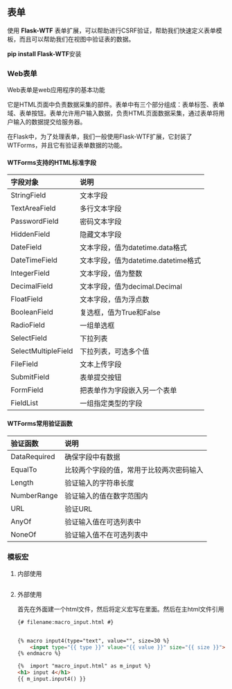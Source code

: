 ## 表单

使用 **Flask-WTF** 表单扩展，可以帮助进行CSRF验证，帮助我们快速定义表单模板，而且可以帮助我们在视图中验证表的数据。

**pip install Flask-WTF**安装

### Web表单

Web表单是web应用程序的基本功能

它是HTML页面中负责数据采集的部件。表单中有三个部分组成：表单标签、表单域、表单按钮。表单允许用户输入数据，负责HTML页面数据采集，通过表单将用户输入的数据提交给服务器。

在Flask中，为了处理表单，我们一般使用Flask-WTF扩展，它封装了WTForms，并且它有验证表单数据的功能。

#### WTForms支持的HTML标准字段

| 字段对象            | 说明                                |
| :------------------ | :---------------------------------- |
| StringField         | 文本字段                            |
| TextAreaField       | 多行文本字段                        |
| PasswordField       | 密码文本字段                        |
| HiddenField         | 隐藏文本字段                        |
| DateField           | 文本字段，值为datetime.data格式     |
| DateTimeField       | 文本字段，值为datetime.datetime格式 |
| IntegerField        | 文本字段，值为整数                  |
| DecimalField        | 文本字段，值为decimal.Decimal       |
| FloatField          | 文本字段，值为浮点数                |
| BooleanField        | 复选框，值为True和False             |
| RadioField          | 一组单选框                          |
| SelectField         | 下拉列表                            |
| SelectMultipleField | 下拉列表，可选多个值                |
| FileField           | 文本上传字段                        |
| SubmitField         | 表单提交按钮                        |
| FormField           | 把表单作为字段嵌入另一个表单        |
| FieldList           | 一组指定类型的字段                  |





#### WTForms常用验证函数

| 验证函数     | 说明                                     |
| :----------- | :--------------------------------------- |
| DataRequired | 确保字段中有数据                         |
| EqualTo      | 比较两个字段的值，常用于比较两次密码输入 |
| Length       | 验证输入的字符串长度                     |
| NumberRange  | 验证输入的值在数字范围内                 |
| URL          | 验证URL                                  |
| AnyOf        | 验证输入值在可选列表中                   |
| NoneOf       | 验证输入值不在可选列表中                 |







### 模板宏

1. 内部使用

```html

```

2. 外部使用

   首先在外面建一个html文件，然后将定义宏写在里面。然后在主html文件引用

   ```html
   {# filename:macro_input.html #}
   
   
   {% macro input4(type="text", value="", size=30 %}
       <input type="{{ type }}" vlaue="{{ value }}" size="{{ size }}">
   {% endmacro %}
   ```

   ```html
   {%  import "macro_input.html" as m_input %}
   <h1> input 4</h1>
   {{ m_input.input4() }}
   ```

   

